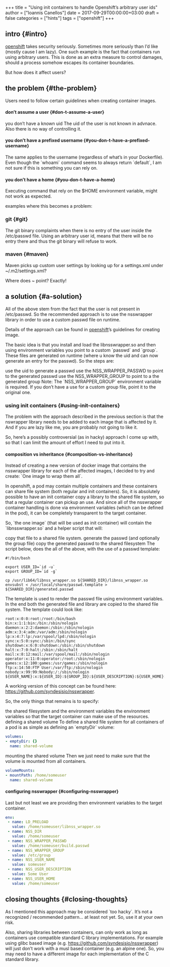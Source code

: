 +++
title = "Using init containers to handle Openshift’s arbitrary user ids"
author = ["Ioannis Canellos"]
date = 2017-09-29T00:00:00+03:00
draft = false
categories = ["hints"]
tags = ["openshift"]
+++

## intro {#intro}

[openshift](https://github.com/openshift/orgin) takes security seriously. Sometimes more seriously than I’d like (mostly cause I am lazy). One such example is the fact that containers run using arbitrary users. This is done as an extra measure to control damages, should a process somehow escapes its container boundaries.

But how does it affect users?


## the problem {#the-problem}

Users need to follow certain guidelines when creating container images.


#### don’t assume a user {#don-t-assume-a-user}

you don’t have a known uid
The uid of the user is not known in advnace. Also there is no way of controlling it.


#### you don’t have a prefixed username {#you-don-t-have-a-prefixed-username}

The same applies to the username (regardless of what’s in your Dockerfile). Even though the \`whoami\` command seems to always return \`default\`, I am not sure if this is something you can rely on.


#### you don’t have a home {#you-don-t-have-a-home}

Executing command that rely on the $HOME environment variable, might not work as expected.

examples where this becomes a problem:


### git {#git}

The git binary complaints when there is no entry of the user inside the /etc/passwd file. Using an arbitrary user id, means that there will be no entry there and thus the git binary will refuse to work.


### maven {#maven}

Maven picks up custom user settings by looking up for a settings.xml under ~/.m2/settings.xml?

Where does ~ point? Exactly!


## a solution {#a-solution}

All of the above stem from the fact that the user is not present in /etc/passwd. So the recommended approach is to use the nsswrapper library in order to use a custom passwd file on runtime.

Details of the approach can be found in [openshift](https://github.com/openshift/orgin)’s guidelines for creating image.

The basic idea is that you install and load the libnsswrapper.so and then using environment variables you point to a custom \`passwd\` and \`group\`. These files are generated on runtime (where u know the uid and can now generate an entry for the passwd). So the steps are:

use the uid to generate a passwd
use the NSS_WRAPPER_PASSWD to point to the generated passwd
use the NSS_WRAPPER_GROUP to point to a the generated group
Note: The \`NSS_WRAPPER_GROUP\` environment variable is required. If you don’t have a use for a custom group file, point it to the original one.


### using init containers {#using-init-containers}

The problem with the approach described in the previous section is that the nswrapper library needs to be added to each image that is affected by it. And if you are lazy like me, you are probably not going to like it.

So, here’s a possibly controversial (as in hacky) approach I come up with, so that I can limit the amount of effort I need to put into it.


#### composition vs inheritance {#composition-vs-inheritance}

Instead of creating a new version of docker image that contains the nsswrapper library for each of the affected images, I decided to try and create: \`One image to wrap them all\`.

In openshift, a pod may contain multiple containers and these containers can share file system (both regular and init containers). So, it is absolutely possible to have an init container copy a library to the shared file system, so that a regular container can pickup an use. And since all of the nsswrapper container handling is done via environment variables (which can be defined in the pod), it can be completely transparent to the target container.

So, \`the one image\` (that will be used as init container) will contain the \`libnsswrapper.so\` and a helper script that will:

copy that file to a shared file system.
generate the passwd (and optionally the group file)
copy the generated passwd to the shared filesystem
The script below, does the all of the above, with the use of a passwd template:

```shell
#!/bin/bash

export USER_ID=`id -u`
export GROUP_ID=`id -g`

cp /usr/lib64/libnss_wrapper.so ${SHARED_DIR}/libnss_wrapper.so
envsubst < /usr/local/share/passwd.template > ${SHARED_DIR}/generated.passwd
```

The template is used to render the passwd file using environment variables. In the end both the generated file and library are copied to the shared file system. The template could look like:

```nil
root:x:0:0:root:/root:/bin/bash
bin:x:1:1:bin:/bin:/sbin/nologin
daemon:x:2:2:daemon:/sbin:/sbin/nologin
adm:x:3:4:adm:/var/adm:/sbin/nologin
lp:x:4:7:lp:/var/spool/lpd:/sbin/nologin
sync:x:5:0:sync:/sbin:/bin/sync
shutdown:x:6:0:shutdown:/sbin:/sbin/shutdown
halt:x:7:0:halt:/sbin:/sbin/halt
mail:x:8:12:mail:/var/spool/mail:/sbin/nologin
operator:x:11:0:operator:/root:/sbin/nologin
games:x:12:100:games:/usr/games:/sbin/nologin
ftp:x:14:50:FTP User:/var/ftp:/sbin/nologin
nobody:x:99:99:Nobody:/:/sbin/nologin
${USER_NAME}:x:${USER_ID}:${GROUP_ID}:${USER_DESCRIPTION}:${USER_HOME}:/bin/bash
```

A working version of this concept can be found here: <https://github.com/syndesisio/nsswrapper>.

So, the only things that remains is to specify:

the shared filesystem and the environment variables
the environment variables so that the target container can make use of the resources.
defining a shared volume
To define a shared file system for all containers of a pod is as simple as defining an \`emptyDir\` volume:

```yaml
volumes:
- emptyDir: {}
  name: shared-volume
```

mounting the shared volume
Then we just need to make sure that the volume is mounted from all containers.

```yaml
volumeMounts:
- mountPath: /home/someuser
  name: shared-volume
```


#### configuring nsswrapper {#configuring-nsswrapper}

Last but not least we are providing then environment variables to the target container.

```yaml
env:
 - name: LD_PRELOAD
   value: /home/someuser/libnss_wrapper.so
 - name: NSS_DIR
   value: /home/someuser
 - name: NSS_WRAPPER_PASSWD
   value: /home/someuser/build.passwd
 - name: NSS_WRAPPER_GROUP
   value: /etc/group
 - name: NSS_USER_NAME
   value: someuser
 - name: NSS_USER_DESCRIPTION
   value: Some User
 - name: NSS_USER_HOME
   value: /home/someuser
```


## closing thoughts {#closing-thoughts}

As I mentioned this approach may be considered \`too hacky\`. It’s not a recognized / recommended pattern… at least not yet. So, use it at your own risk.

Also, sharing libraries between containers, can only work as long as containers use compatible standard C library implementations. For example using glibc based image (e.g. <https://github.com/syndesisio/nsswrapper>) will just don’t work with a musl based container (e.g. an alpine one). So, you may need to have a different image for each implementation of the C standard library.
